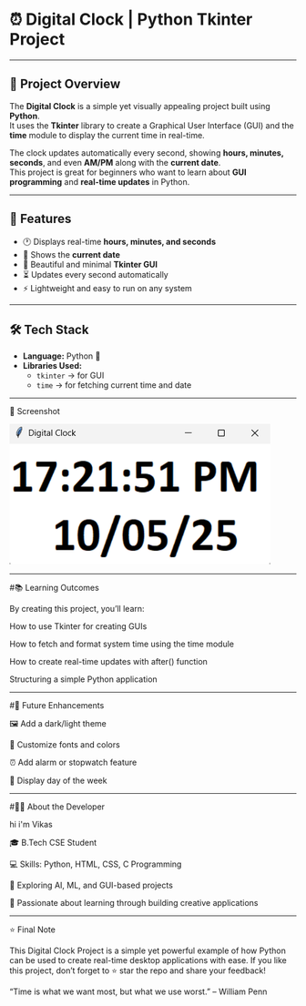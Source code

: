 # ⏰ Digital Clock | Python Tkinter Project  


---

## 📝 Project Overview  
The **Digital Clock** is a simple yet visually appealing project built using **Python**.  
It uses the **Tkinter** library to create a Graphical User Interface (GUI) and the **time** module to display the current time in real-time.  

The clock updates automatically every second, showing **hours, minutes, seconds**, and even **AM/PM** along with the **current date**.  
This project is great for beginners who want to learn about **GUI programming** and **real-time updates** in Python.  

---

## 🎯 Features  
- 🕐 Displays real-time **hours, minutes, and seconds**  
- 📅 Shows the **current date**  
- 🎨 Beautiful and minimal **Tkinter GUI**  
- ⏳ Updates every second automatically  
- ⚡ Lightweight and easy to run on any system  

---

## 🛠️ Tech Stack  
- **Language:** Python 🐍  
- **Libraries Used:**  
  - `tkinter` → for GUI  
  - `time` → for fetching current time and date  

---

📸 Screenshot

![image_alt](https://github.com/vikas122112/Digital-Clock/blob/main/Screenshot.png?raw=true)

---

#📚 Learning Outcomes

By creating this project, you’ll learn:

How to use Tkinter for creating GUIs

How to fetch and format system time using the time module

How to create real-time updates with after() function

Structuring a simple Python application

---

#🔮 Future Enhancements

🖼 Add a dark/light theme

🌈 Customize fonts and colors

⏰ Add alarm or stopwatch feature

📆 Display day of the week

---

#👨‍💻 About the Developer

hi i'm Vikas

🎓 B.Tech CSE Student

💻 Skills: Python, HTML, CSS, C Programming

🚀 Exploring AI, ML, and GUI-based projects

🤖 Passionate about learning through building creative applications

---

⭐ Final Note

This Digital Clock Project is a simple yet powerful example of how Python can be used to create real-time desktop applications with ease.
If you like this project, don’t forget to ⭐ star the repo and share your feedback!

“Time is what we want most, but what we use worst.” – William Penn
